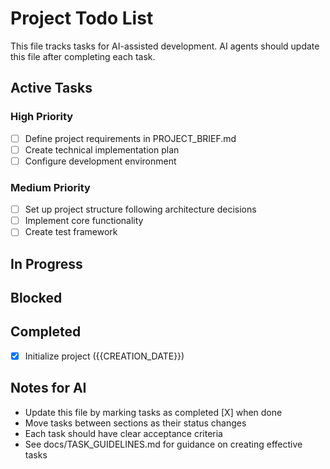 # Project Todo List

This file tracks tasks for AI-assisted development. AI agents should update this file after completing each task.

## Active Tasks

### High Priority
- [ ] Define project requirements in PROJECT_BRIEF.md
- [ ] Create technical implementation plan
- [ ] Configure development environment

### Medium Priority
- [ ] Set up project structure following architecture decisions
- [ ] Implement core functionality
- [ ] Create test framework

## In Progress

## Blocked

## Completed
- [X] Initialize project ({{CREATION_DATE}})

## Notes for AI
- Update this file by marking tasks as completed [X] when done
- Move tasks between sections as their status changes
- Each task should have clear acceptance criteria
- See docs/TASK_GUIDELINES.md for guidance on creating effective tasks